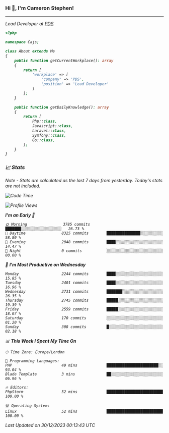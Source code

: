 ### Hi 👋, I'm Cameron Stephen!
<hr>
<p><em>Lead Developer at <a href="https://prindatasolutions.co.uk">PDS</a></p>


```php
<?php

namespace Cajs;

class About extends Me
{
    public function getCurrentWorkplace(): array
    {
        return [
            'workplace' => [
                'company' => 'PDS',
                'position' => 'Lead Developer'
            ]
        ];
    }

    public function getDailyKnowledge(): array
    {
        return [
            Php::class,
            Javascript::class,
            Laravel::class,
            Symfony::class,
            Go::class,
        ];
    }
}
```

### 📈 Stats
<p><em>Note - Stats are calculated as the last 7 days from yesterday. Today's stats are not included.</em></p>


<!--START_SECTION:waka-->
![Code Time](http://img.shields.io/badge/Code%20Time-3%2C644%20hrs%2014%20mins-blue)

![Profile Views](http://img.shields.io/badge/Profile%20Views-0-blue)

**I'm an Early 🐤** 

```text
🌞 Morning                3785 commits        ███████░░░░░░░░░░░░░░░░░░   26.73 % 
🌆 Daytime                8325 commits        ███████████████░░░░░░░░░░   58.80 % 
🌃 Evening                2048 commits        ████░░░░░░░░░░░░░░░░░░░░░   14.47 % 
🌙 Night                  0 commits           ░░░░░░░░░░░░░░░░░░░░░░░░░   00.00 % 
```
📅 **I'm Most Productive on Wednesday** 

```text
Monday                   2244 commits        ████░░░░░░░░░░░░░░░░░░░░░   15.85 % 
Tuesday                  2401 commits        ████░░░░░░░░░░░░░░░░░░░░░   16.96 % 
Wednesday                3731 commits        ███████░░░░░░░░░░░░░░░░░░   26.35 % 
Thursday                 2745 commits        █████░░░░░░░░░░░░░░░░░░░░   19.39 % 
Friday                   2559 commits        █████░░░░░░░░░░░░░░░░░░░░   18.07 % 
Saturday                 170 commits         ░░░░░░░░░░░░░░░░░░░░░░░░░   01.20 % 
Sunday                   308 commits         █░░░░░░░░░░░░░░░░░░░░░░░░   02.18 % 
```


📊 **This Week I Spent My Time On** 

```text
🕑︎ Time Zone: Europe/London

💬 Programming Languages: 
PHP                      49 mins             ███████████████████████░░   93.04 % 
Blade Template           3 mins              ██░░░░░░░░░░░░░░░░░░░░░░░   06.96 % 

🔥 Editors: 
PhpStorm                 52 mins             █████████████████████████   100.00 % 

💻 Operating System: 
Linux                    52 mins             █████████████████████████   100.00 % 
```


 Last Updated on 30/12/2023 00:13:43 UTC
<!--END_SECTION:waka-->
